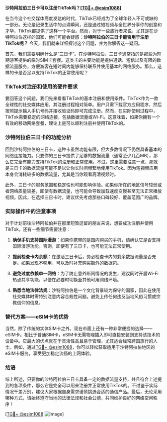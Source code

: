 **沙特阿拉伯三日卡可以注册TikTok吗？[[TG💪+ @esim1088](https://t.me/s/esim1088)]**

在当今这个社交媒体高度发达的时代，TikTok已经成为了全球年轻人不可或缺的一部分。无论是记录生活中的点滴瞬间，还是通过短视频与全世界分享你的创意和才华，TikTok都提供了这样一个平台。然而，对于一些旅行者来说，尤其是在沙特阿拉伯这样的国家，他们可能会疑惑：**沙特阿拉伯的三日卡能否用于注册TikTok呢？** 今天，我们就来详细探讨这个问题，并为你解答这一疑问。

首先，我们需要明确什么是“三日卡”。在沙特阿拉伯，三日卡通常指的是那些为短期游客提供的临时SIM卡套餐。这类卡的主要功能是提供通话、短信以及有限的数据流量服务，方便游客在短时间内能够保持联系并使用基本的网络服务。那么，这样的卡是否足以支持TikTok的正常使用呢？

### TikTok对注册和使用的硬件要求

要回答这个问题，我们先来看看TikTok的基本注册和使用条件。TikTok作为一款全球性的社交媒体应用，其注册过程相对简单。用户只需下载官方应用程序，然后按照提示输入手机号码并接收验证码即可完成注册。然而，在实际使用过程中，TikTok需要稳定的网络连接，包括数据流量或Wi-Fi。这意味着，如果你拥有一个有效的移动网络套餐，理论上是可以顺利注册并使用TikTok的。

### 沙特阿拉伯三日卡的功能分析

回到沙特阿拉伯的三日卡，这种卡虽然功能有限，但大多数情况下仍然具备基本的网络连接能力。只要你的三日卡提供了足够的数据流量（通常至少几百MB），那么它完全有能力支持TikTok的注册和正常使用。不过，这里需要注意一点，那就是三日卡的数据流量可能不足以让你长时间频繁地使用TikTok。因为短视频应用本身会消耗较多的数据流量，尤其是当你观看高清视频时。

此外，三日卡的服务范围和稳定性也可能影响体验。如果你所在的地区信号较弱或者网络质量较差，即使有数据流量，也可能会导致加载速度变慢甚至无法正常播放视频。因此，在选择三日卡时，建议优先考虑那些口碑较好、覆盖范围广的品牌。

### 实际操作中的注意事项

对于计划前往沙特阿拉伯并在那里短暂逗留的朋友来说，想要成功注册并使用TikTok，还有一些细节需要注意：

1. **确保手机支持国际漫游**：如果你携带的是国内购买的手机，请确认它是否支持国际漫游功能。否则，即便有了三日卡，也可能无法正常使用。
   
2. **提前检查卡内余额**：在激活三日卡后，务必检查卡内的剩余数据流量是否充足。如果发现不够用，可以及时补充购买额外的数据包。

3. **避免过度依赖单一网络**：为了防止意外断网情况的发生，建议同时开启Wi-Fi热点共享功能，以便在必要时切换至其他可用网络环境。

4. **熟悉当地法律法规**：沙特阿拉伯是一个文化背景较为保守的国家，因此在使用社交媒体时需特别注意内容合规性问题。避免上传任何违反当地风俗习惯或宗教信仰的信息。

### 替代方案——eSIM卡的优势

当然，除了传统的实体SIM卡之外，现在市面上还有一种非常便捷的选择——eSIM卡。相比于普通SIM卡，eSIM卡无需物理插入即可直接安装到支持该技术的设备中。它最大的优点就在于灵活性高且易于管理，尤其适合经常跨国旅行的人士。例如，通过[TG💪+ @esim1088](https://t.me/s/esim1088)，你可以轻松获取适用于沙特阿拉伯地区的eSIM卡服务，享受更加稳定流畅的上网体验。

### 结语

综上所述，只要你的沙特阿拉伯三日卡具备一定的数据流量支持，并且符合上述提到的各项条件，那么它是完全可以用来注册并正常使用TikTok的。不过鉴于实际情况千差万别，建议大家根据自身需求谨慎挑选合适的通信产品。最后，无论采用哪种方式，请始终遵守当地的法律法规和社会公德，共同维护良好的网络空间秩序！

[[TG💪+ @esim1088](https://t.me/s/esim1088) ![Image](https://i.postimg.cc/4NQfJmqS/Snipaste-2025-05-13-00-14-12.png)]